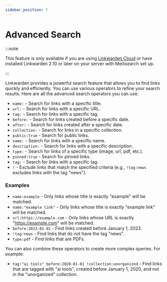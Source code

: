 ```yaml
---
sidebar_position: 7
---
```


# Advanced Search

:::note

This feature is only available if you are using [Linkwarden Cloud](https://linkwarden.app/#pricing) or have installed Linkwarden 2.10 or later on your server with Meilisearch set up.

:::

Linkwarden provides a powerful search feature that allows you to find links quickly and efficiently. You can use various operators to refine your search results. Here are all the advanced search operators you can use:

- `name:` - Search for links with a specific title.
- `url:` - Search for links with a specific URL.
- `tag:` - Search for links with a specific tag.
- `before:` - Search for links created before a specific date.
- `after:` - Search for links created after a specific date.
- `collection:` - Search for links in a specific collection.
- `public:true` - Search for public links.
- `name:` - Search for links with a specific name.
- `description:` - Search for links with a specific description.
- `type:` - Search for links of a specific type (image, url, pdf, etc.).
- `pinned:true` - Search for pinned links.
- `tag:` - Search for links with a specific tag.
- `!` - Exclude links that match the specified criteria (e.g., `!tag:news` excludes links with the tag "news").

### Examples

- `name:example` - Only links whose title is exactly "example" will be matched.
- `name:"example link"` - Only links whose title is exactly "example link" will be matched.
- `url:https://example.com` - Only links whose URL is exactly "https://example.com" will be matched.
- `before:2023-01-01` - Find links created before January 1, 2023.
- `!tag:news` - Find links that do not have the tag "news".
- `type:pdf` - Find links that are PDFs.

You can also combine these operators to create more complex queries. For example:

- `tag:"ai tools" before:2020-01-01 !collection:unorganized` - Find links that are tagged with "ai tools", created before January 1, 2020, and not in the "unorganized" collection.
